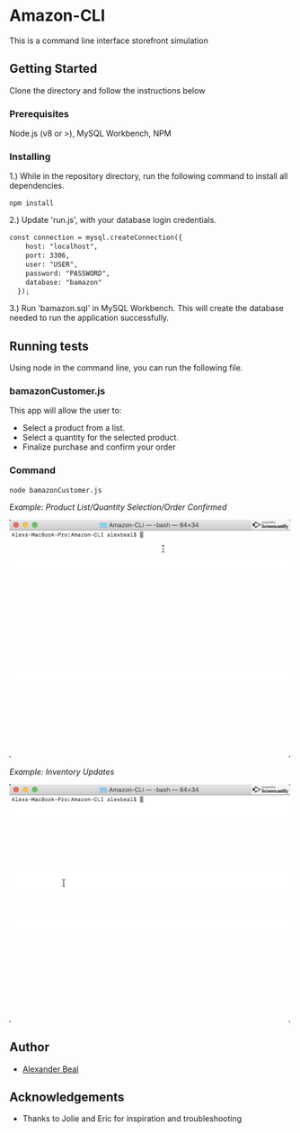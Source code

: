 # Amazon-CLI

This is a command line interface storefront simulation

## Getting Started

Clone the directory and follow the instructions below

### Prerequisites

Node.js (v8 or >), MySQL Workbench, NPM

### Installing

1.) While in the repository directory, run the following command to install all dependencies.

```
npm install
```

2.) Update 'run.js', with your database login credentials.

```
const connection = mysql.createConnection({
    host: "localhost",
    port: 3306,
    user: "USER",
    password: "PASSWORD",
    database: "bamazon"
  });
  ```

  3.) Run 'bamazon.sql' in MySQL Workbench. This will create the database needed to run the application successfully.

## Running tests

Using node in the command line, you can run the following file.

### bamazonCustomer.js

This app will allow the user to:
* Select a product from a list.
* Select a quantity for the selected product.
* Finalize purchase and confirm your order

### Command

```
node bamazonCustomer.js
```

*Example: Product List/Quantity Selection/Order Confirmed*

<img src="images/bamazon-cli-customer.gif">

*Example: Inventory Updates*

<img src="images/bamazon-cli-customer-02.gif">

## Author

* [Alexander Beal](https://github.com/alexanderjbeal)

## Acknowledgements

* Thanks to Jolie and Eric for inspiration and troubleshooting
